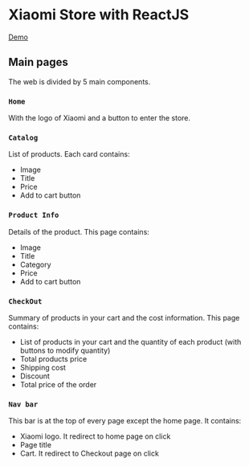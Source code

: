 # Xiaomi Store with ReactJS

[Demo](https://shengz94.github.io/shopping-cart/)

## Main pages

The web is divided by 5 main components.

### `Home`

With the logo of Xiaomi and a button to enter the store.

### `Catalog`

List of products. Each card contains:

  * Image
  * Title
  * Price
  * Add to cart button

### `Product Info`

Details of the product. This page contains:

  * Image
  * Title
  * Category
  * Price
  * Add to cart button

### `CheckOut`

Summary of products in your cart and the cost information. This page contains:

  * List of products in your cart and the quantity of each product (with buttons to modify quantity)
  * Total products price
  * Shipping cost
  * Discount
  * Total price of the order

### `Nav bar`

This bar is at the top of every page except the home page. It contains:

  * Xiaomi logo. It redirect to home page on click
  * Page title
  * Cart. It redirect to Checkout page on click
